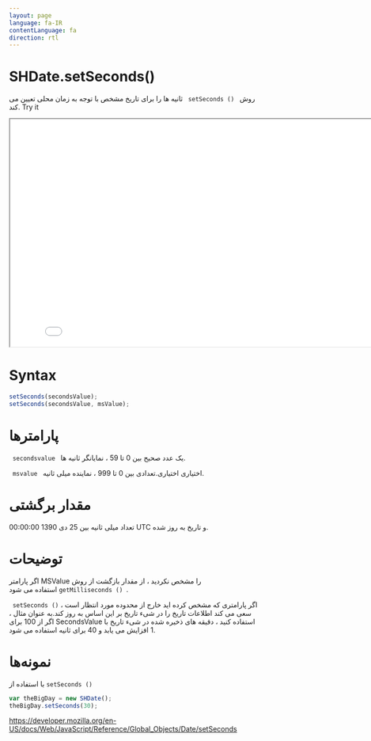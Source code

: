 ```yaml
---
layout: page
language: fa-IR
contentLanguage: fa
direction: rtl
---
```


# SHDate.setSeconds()

روش <code dir = "ltr"> setSeconds () </code> ثانیه ها را برای تاریخ مشخص با توجه به زمان محلی تعیین می کند.
Try it

<iframe style="width: 830px; height: 460px;" src="/SHDateTime-js/examples/live.html?function=setSeconds" title="MDN Web Docs Interactive Example" loading="lazy"></iframe>
<br/>

# Syntax

```js
setSeconds(secondsValue);
setSeconds(secondsValue, msValue);
```

# پارامترها

<code dir = "ltr"> secondsvalue </code>
یک عدد صحیح بین 0 تا 59 ، نمایانگر ثانیه ها.

<code dir = "ltr"> msvalue </code> اختیاری
اختیاری.تعدادی بین 0 تا 999 ، نماینده میلی ثانیه.

# مقدار برگشتی

تعداد میلی ثانیه بین 25 دی 1390 00:00:00 UTC و تاریخ به روز شده.

# توضیحات

اگر پارامتر MSValue را مشخص نکردید ، از مقدار بازگشت از روش <code dir = "ltr"> getMilliseconds () </code> استفاده می شود.

اگر پارامتری که مشخص کرده اید خارج از محدوده مورد انتظار است ، <Code dir = "ltr"> setSeconds () </code> سعی می کند اطلاعات تاریخ را در شیء تاریخ بر این اساس به روز کند.به عنوان مثال ، اگر از 100 برای SecondsValue استفاده کنید ، دقیقه های ذخیره شده در شیء تاریخ با 1 افزایش می یابد و 40 برای ثانیه استفاده می شود.

# نمونه‌ها

با استفاده از <code dir="ltr">setSeconds ()</code>

```js
var theBigDay = new SHDate();
theBigDay.setSeconds(30);
```

https://developer.mozilla.org/en-US/docs/Web/JavaScript/Reference/Global_Objects/Date/setSeconds
